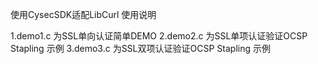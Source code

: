 使用CysecSDK适配LibCurl 使用说明

1.demo1.c 为SSL单向认证简单DEMO
2.demo2.c 为SSL单项认证验证OCSP Stapling 示例
3.demo3.c 为SSL双项认证验证OCSP Stapling 示例